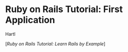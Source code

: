 # Ruby on Rails Tutorial: First Application

Hartl 

[*Ruby on Rails Tutorial: Learn Rails by Example*]


